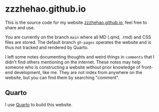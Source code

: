 # zzzhehao.github.io

This is the source code for my website [zzzhehao.github.io](https://zzzhehao.github.io), feel free to share and use.

You are currently on the branch `main` where all MD (.qmd, .rmd) and CSS files are stored. The default branch `gh-pages` operates the website and is thus not tracked and rendered by Quarto.

I left some notes documenting thoughts and weird things in `comments` that I didn't find others mentioning on the internet. These notes may help someone who is constructing a website without prior knowledge of front-end development, like me. They are not index from anywhere on the website, but you can find them by searching "comment".

## Quarto

I use [Quarto](https://quarto.org) to build this website. 